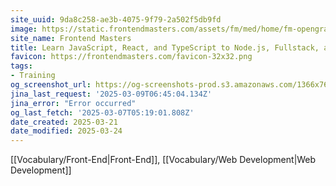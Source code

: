 ```yaml
---
site_uuid: 9da8c258-ae3b-4075-9f79-2a502f5db9fd
image: https://static.frontendmasters.com/assets/fm/med/home/fm-opengraph-v3.jpg
site_name: Frontend Masters
title: Learn JavaScript, React, and TypeScript to Node.js, Fullstack, and Backend
favicon: https://frontendmasters.com/favicon-32x32.png
tags:
- Training
og_screenshot_url: https://og-screenshots-prod.s3.amazonaws.com/1366x768/80/false/dc4f05de8d831d24ccb5c744a17e63d3ab6645d0affdbfd763b509b99be6eabc.jpeg
jina_last_request: '2025-03-09T06:45:04.134Z'
jina_error: "Error occurred"
og_last_fetch: '2025-03-07T05:19:01.808Z'
date_created: 2025-03-21
date_modified: 2025-03-24
---
```




[[Vocabulary/Front-End|Front-End]], [[Vocabulary/Web Development|Web Development]]
